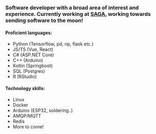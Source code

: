 ### Software developer with a broad area of interest and experience. Currently working at [SAGA](asaga.space), working towards sending software to the moon!

#### Proficient languages:
* Python (Tensorflow, pd, np, flask etc.)
* JS/TS (Vue, React)
* C# (ASP.NET Core)
* C++ (Arduino)
* Kotlin (Springboot)
* SQL (Postgres)
* R (RStudio)

#### Technology skills:
* Linux
* Docker
* Arduino (ESP32, soldering..)
* AMQP/MQTT
* Redis
* More to come!

<!--
**MariusVB/MariusVB** is a ✨ _special_ ✨ repository because its `README.md` (this file) appears on your GitHub profile.

Here are some ideas to get you started:

- 🔭 I’m currently working on ...
- 🌱 I’m currently learning ...
- 👯 I’m looking to collaborate on ...
- 🤔 I’m looking for help with ...
- 💬 Ask me about ...
- 📫 How to reach me: ...
- 😄 Pronouns: ...
- ⚡ Fun fact: ...
-->
